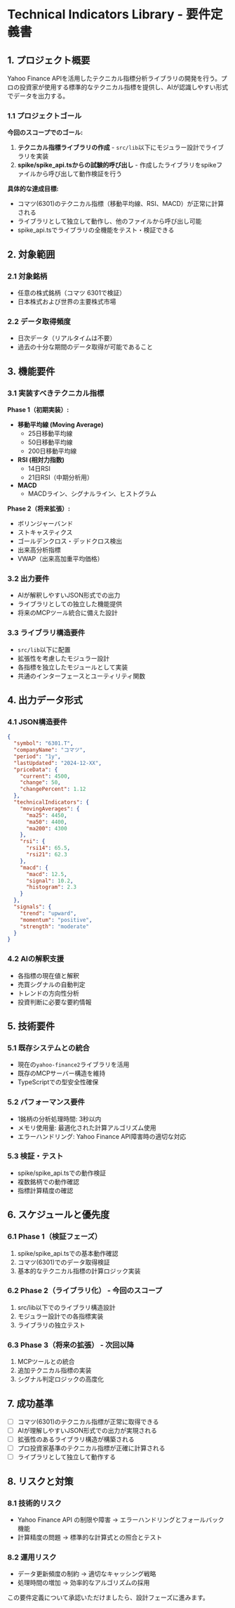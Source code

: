 # Technical Indicators Library - 要件定義書

## 1. プロジェクト概要

Yahoo Finance APIを活用したテクニカル指標分析ライブラリの開発を行う。プロの投資家が使用する標準的なテクニカル指標を提供し、AIが認識しやすい形式でデータを出力する。

### 1.1 プロジェクトゴール

**今回のスコープでのゴール:**
1. **テクニカル指標ライブラリの作成** - `src/lib`以下にモジュラー設計でライブラリを実装
2. **spike/spike_api.tsからの試験的呼び出し** - 作成したライブラリをspikeファイルから呼び出して動作検証を行う

**具体的な達成目標:**
- コマツ(6301)のテクニカル指標（移動平均線、RSI、MACD）が正常に計算される
- ライブラリとして独立して動作し、他のファイルから呼び出し可能
- spike_api.tsでライブラリの全機能をテスト・検証できる

## 2. 対象範囲

### 2.1 対象銘柄
- 任意の株式銘柄（コマツ 6301で検証）
- 日本株式および世界の主要株式市場

### 2.2 データ取得頻度
- 日次データ（リアルタイムは不要）
- 過去の十分な期間のデータ取得が可能であること

## 3. 機能要件

### 3.1 実装すべきテクニカル指標

**Phase 1（初期実装）:**
- **移動平均線 (Moving Average)**
  - 25日移動平均線
  - 50日移動平均線  
  - 200日移動平均線
- **RSI (相対力指数)**
  - 14日RSI
  - 21日RSI（中期分析用）
- **MACD**
  - MACDライン、シグナルライン、ヒストグラム

**Phase 2（将来拡張）:**
- ボリンジャーバンド
- ストキャスティクス
- ゴールデンクロス・デッドクロス検出
- 出来高分析指標
- VWAP（出来高加重平均価格）

### 3.2 出力要件
- AIが解釈しやすいJSON形式での出力
- ライブラリとしての独立した機能提供
- 将来のMCPツール統合に備えた設計

### 3.3 ライブラリ構造要件
- `src/lib`以下に配置
- 拡張性を考慮したモジュラー設計
- 各指標を独立したモジュールとして実装
- 共通のインターフェースとユーティリティ関数

## 4. 出力データ形式

### 4.1 JSON構造要件
```json
{
  "symbol": "6301.T",
  "companyName": "コマツ",
  "period": "1y",
  "lastUpdated": "2024-12-XX",
  "priceData": {
    "current": 4500,
    "change": 50,
    "changePercent": 1.12
  },
  "technicalIndicators": {
    "movingAverages": {
      "ma25": 4450,
      "ma50": 4400,
      "ma200": 4300
    },
    "rsi": {
      "rsi14": 65.5,
      "rsi21": 62.3
    },
    "macd": {
      "macd": 12.5,
      "signal": 10.2,
      "histogram": 2.3
    }
  },
  "signals": {
    "trend": "upward",
    "momentum": "positive", 
    "strength": "moderate"
  }
}
```

### 4.2 AIの解釈支援
- 各指標の現在値と解釈
- 売買シグナルの自動判定
- トレンドの方向性分析
- 投資判断に必要な要約情報

## 5. 技術要件

### 5.1 既存システムとの統合
- 現在の`yahoo-finance2`ライブラリを活用
- 既存のMCPサーバー構造を維持
- TypeScriptでの型安全性確保

### 5.2 パフォーマンス要件
- 1銘柄の分析処理時間: 3秒以内
- メモリ使用量: 最適化された計算アルゴリズム使用
- エラーハンドリング: Yahoo Finance API障害時の適切な対応

### 5.3 検証・テスト
- spike/spike_api.tsでの動作検証
- 複数銘柄での動作確認
- 指標計算精度の確認

## 6. スケジュールと優先度

### 6.1 Phase 1（検証フェーズ）
1. spike/spike_api.tsでの基本動作確認
2. コマツ(6301)でのデータ取得検証
3. 基本的なテクニカル指標の計算ロジック実装

### 6.2 Phase 2（ライブラリ化） - 今回のスコープ
1. src/lib以下でのライブラリ構造設計
2. モジュラー設計での各指標実装
3. ライブラリの独立テスト

### 6.3 Phase 3（将来の拡張） - 次回以降
1. MCPツールとの統合
2. 追加テクニカル指標の実装
3. シグナル判定ロジックの高度化

## 7. 成功基準

- [ ] コマツ(6301)のテクニカル指標が正常に取得できる
- [ ] AIが理解しやすいJSON形式での出力が実現される
- [ ] 拡張性のあるライブラリ構造が構築される
- [ ] プロ投資家基準のテクニカル指標が正確に計算される
- [ ] ライブラリとして独立して動作する

## 8. リスクと対策

### 8.1 技術的リスク
- Yahoo Finance API の制限や障害
  → エラーハンドリングとフォールバック機能
- 計算精度の問題
  → 標準的な計算式との照合とテスト

### 8.2 運用リスク  
- データ更新頻度の制約
  → 適切なキャッシング戦略
- 処理時間の増加
  → 効率的なアルゴリズムの採用

この要件定義について承認いただけましたら、設計フェーズに進みます。